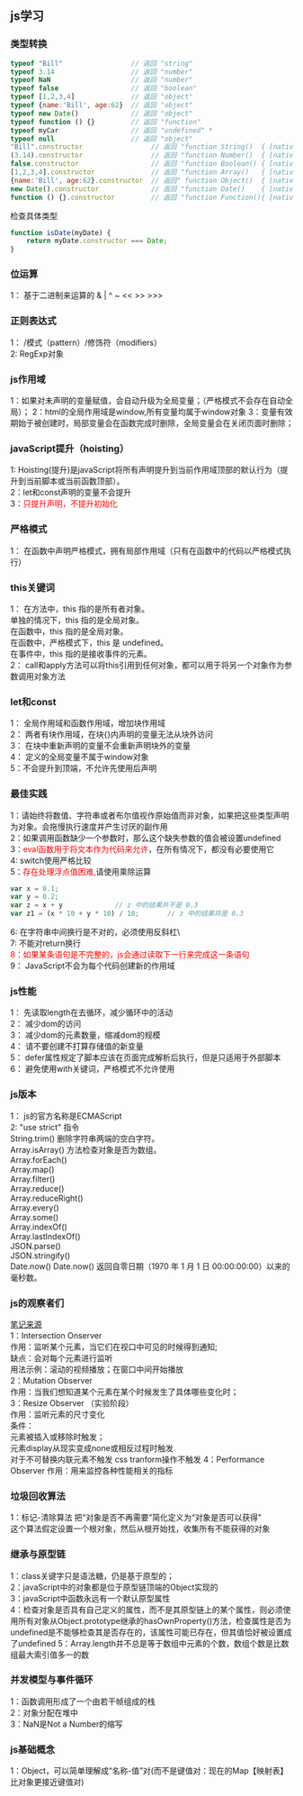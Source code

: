 ## js学习

### 类型转换
```javascript
typeof "Bill"                 // 返回 "string"
typeof 3.14                   // 返回 "number"
typeof NaN                    // 返回 "number"
typeof false                  // 返回 "boolean"
typeof [1,2,3,4]              // 返回 "object"
typeof {name:'Bill', age:62}  // 返回 "object"
typeof new Date()             // 返回 "object"
typeof function () {}         // 返回 "function"
typeof myCar                  // 返回 "undefined" *
typeof null                   // 返回 "object"
"Bill".constructor                 // 返回 "function String()  { [native code] }"
(3.14).constructor                 // 返回 "function Number()  { [native code] }"
false.constructor                  // 返回 "function Boolean() { [native code] }"
[1,2,3,4].constructor              // 返回 "function Array()   { [native code] }"
{name:'Bill', age:62}.constructor  // 返回" function Object()  { [native code] }"
new Date().constructor             // 返回 "function Date()    { [native code] }"
function () {}.constructor         // 返回 "function Function(){ [native code] }"
```
检查具体类型        
```javascript
function isDate(myDate) {
    return myDate.constructor === Date;
}
```

### 位运算
1： 基于二进制来运算的
&  |  ^ ~ <<  >>   >>>

### 正则表达式
1： /模式（pattern）/修饰符（modifiers）        
2: RegExp对象       

### js作用域
1：如果对未声明的变量赋值，会自动升级为全局变量；（严格模式不会存在自动全局）；
2：html的全局作用域是window,所有变量均属于window对象
3：变量有效期始于被创建时，局部变量会在函数完成时删除，全局变量会在关闭页面时删除；


### javaScript提升（hoisting）
1: Hoisting(提升)是javaScript将所有声明提升到当前作用域顶部的默认行为（提升到当前脚本或当前函数顶部）。     
2：let和const声明的变量不会提升     
3：<span style="color: red;">只提升声明，不提升初始化</span>        

### 严格模式
1： 在函数中声明严格模式，拥有局部作用域（只有在函数中的代码以严格模式执行）

### this关键词
1：
在方法中，this 指的是所有者对象。       
单独的情况下，this 指的是全局对象。     
在函数中，this 指的是全局对象。     
在函数中，严格模式下，this 是 undefined。       
在事件中，this 指的是接收事件的元素。       
2：
call和apply方法可以将this引用到任何对象，都可以用于将另一个对象作为参数调用对象方法

### let和const
1： 全局作用域和函数作用域，增加块作用域        
2： 两者有块作用域，在块{}内声明的变量无法从块外访问        
3： 在块中重新声明的变量不会重新声明块外的变量      
4： 定义的全局变量不属于window对象      
5：不会提升到顶端，不允许先使用后声明       

### 最佳实践
1：请始终将数值、字符串或者布尔值视作原始值而非对象，如果把这些类型声明为对象。会拖慢执行速度并产生讨厌的副作用     
2：如果调用函数缺少一个参数时，那么这个缺失参数的值会被设置undefined        
3：<span style="color: red">eval函数用于将文本作为代码来允许</span>，在所有情况下，都没有必要使用它         
4: switch使用严格比较       
5：<span style="color:red">存在处理浮点值困难,</span>请使用乘除运算
```javaScript
var x = 0.1;
var y = 0.2;
var z = x + y             // z 中的结果并不是 0.3
var z1 = (x * 10 + y * 10) / 10;       // z 中的结果将是 0.3
```
6: 在字符串中间换行是不对的，必须使用反斜杠\        
7: 不能对return换行     
<span style="color: red">8：如果某条语句是不完整的，js会通过读取下一行来完成这一条语句</span>        
9： JavaScript不会为每个代码创建新的作用域

### js性能
1： 先读取length在去循环，减少循环中的活动      
2： 减少dom的访问       
3： 减少dom的元素数量，缩减dom的规模        
4： 请不要创建不打算存储值的新变量      
5： defer属性规定了脚本应该在页面完成解析后执行，但是只适用于外部脚本       
6： 避免使用with关键词，严格模式不允许使用      

### js版本
1： js的官方名称是ECMAScript        
2: 
"use strict" 指令       
String.trim()       删除字符串两端的空白字符。      
Array.isArray() 方法检查对象是否为数组。        
Array.forEach()         
Array.map()     
Array.filter()      
Array.reduce()      
Array.reduceRight()          
Array.every()       
Array.some()        
Array.indexOf()       
Array.lastIndexOf()     
JSON.parse()        
JSON.stringify()        
Date.now() Date.now() 返回自零日期（1970 年 1 月 1 日 00:00:00:00）以来的毫秒数。       




### js的观察者们
[笔记来源](https://xiaotianxia.github.io/blog/vuepress/js/four_kinds_of_observers.html)     
1：Intersection Onserver              
    作用：监听某个元素，当它们在视口中可见的时候得到通知;       
    缺点：会对每个元素进行监听      
    用法示例：滚动的视频播放；在窗口中间开始播放        
2：Mutation Observer        
    作用：当我们想知道某个元素在某个时候发生了具体哪些变化时；      
3：Resize Observer （实验阶段）     
    作用：监听元素的尺寸变化        
    条件：              
         元素被插入或移除时触发；        
         元素display从现实变成none或相反过程时触发      
         对于不可替换内联元素不触发
         css tranform操作不触发
4：Performance Observer
    作用：用来监控各种性能相关的指标
    
### 垃圾回收算法
1：标记-清除算法  把“对象是否不再需要”简化定义为“对象是否可以获得”      
这个算法假定设置一个根对象，然后从根开始找，收集所有不能获得的对象

### 继承与原型链
1：class关键字只是语法糖，仍是基于原型的；      
2：javaScript中的对象都是位于原型链顶端的Object实现的       
3：javaScript中函数永远有一个默认原型属性       
4：检查对象是否具有自己定义的属性，而不是其原型链上的某个属性，则必须使用所有对象从Object.prototype继承的hasOwnProperty()方法，检查属性是否为undefined是不能够检查其是否存在的，该属性可能已存在，但其值恰好被设置成了undefined
5：Array.length并不总是等于数组中元素的个数，数组个数是比数组最大索引值多一的数
### 并发模型与事件循环
1：函数调用形成了一个由若干帧组成的栈       
2：对象分配在堆中       
3：NaN是Not a Number的缩写

### js基础概念
1：Object，可以简单理解成“名称-值”对(而不是键值对：现在的Map【映射表】比对象更接近键值对)